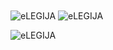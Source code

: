 <img align="center" src="https://github-readme-stats.vercel.app/api/top-langs/?username=eLEGIJA&layout=compact&hide=htm&theme=radical" alt="eLEGIJA" />
<img align="center" src="https://github-readme-stats.vercel.app/api?username=eLEGIJA&show_icons=true&theme=radical&bg_color=ffffff&text_color=fa86c4" alt="eLEGIJA" />
<p align="left"> <img src="https://komarev.com/ghpvc/?username=eLEGIJA" alt="eLEGIJA" /> </p>
